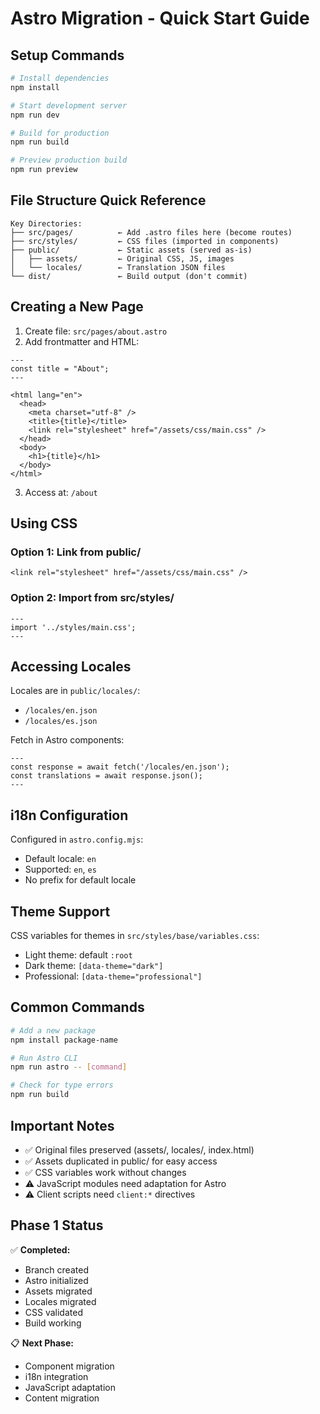 # Astro Migration - Quick Start Guide

## Setup Commands

```bash
# Install dependencies
npm install

# Start development server
npm run dev

# Build for production
npm run build

# Preview production build
npm run preview
```

## File Structure Quick Reference

```
Key Directories:
├── src/pages/          ← Add .astro files here (become routes)
├── src/styles/         ← CSS files (imported in components)
├── public/             ← Static assets (served as-is)
│   ├── assets/         ← Original CSS, JS, images
│   └── locales/        ← Translation JSON files
└── dist/               ← Build output (don't commit)
```

## Creating a New Page

1. Create file: `src/pages/about.astro`
2. Add frontmatter and HTML:
```astro
---
const title = "About";
---

<html lang="en">
  <head>
    <meta charset="utf-8" />
    <title>{title}</title>
    <link rel="stylesheet" href="/assets/css/main.css" />
  </head>
  <body>
    <h1>{title}</h1>
  </body>
</html>
```
3. Access at: `/about`

## Using CSS

### Option 1: Link from public/
```astro
<link rel="stylesheet" href="/assets/css/main.css" />
```

### Option 2: Import from src/styles/
```astro
---
import '../styles/main.css';
---
```

## Accessing Locales

Locales are in `public/locales/`:
- `/locales/en.json`
- `/locales/es.json`

Fetch in Astro components:
```astro
---
const response = await fetch('/locales/en.json');
const translations = await response.json();
---
```

## i18n Configuration

Configured in `astro.config.mjs`:
- Default locale: `en`
- Supported: `en`, `es`
- No prefix for default locale

## Theme Support

CSS variables for themes in `src/styles/base/variables.css`:
- Light theme: default `:root`
- Dark theme: `[data-theme="dark"]`
- Professional: `[data-theme="professional"]`

## Common Commands

```bash
# Add a new package
npm install package-name

# Run Astro CLI
npm run astro -- [command]

# Check for type errors
npm run build
```

## Important Notes

- ✅ Original files preserved (assets/, locales/, index.html)
- ✅ Assets duplicated in public/ for easy access
- ✅ CSS variables work without changes
- ⚠️ JavaScript modules need adaptation for Astro
- ⚠️ Client scripts need `client:*` directives

## Phase 1 Status

✅ **Completed:**
- Branch created
- Astro initialized
- Assets migrated
- Locales migrated
- CSS validated
- Build working

📋 **Next Phase:**
- Component migration
- i18n integration
- JavaScript adaptation
- Content migration
